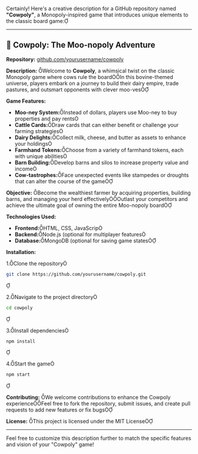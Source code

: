 Certainly! Here's a creative description for a GitHub repository named **"Cowpoly"**, a Monopoly-inspired game that introduces unique elements to the classic board game:

---

## 🐄 Cowpoly: The Moo-nopoly Adventure

**Repository:** [github.com/yourusername/cowpoly](#)

**Description:**
Welcome to **Cowpoly**, a whimsical twist on the classic Monopoly game where cows rule the boardIn this bovine-themed universe, players embark on a journey to build their dairy empire, trade pastures, and outsmart opponents with clever moo-ves

**Game Features:**

- **Moo-ney System:**Instead of dollars, players use Moo-ney to buy properties and pay rents
- **Cattle Cards:**Draw cards that can either benefit or challenge your farming strategies
- **Dairy Delights:**Collect milk, cheese, and butter as assets to enhance your holdings
- **Farmhand Tokens:**Choose from a variety of farmhand tokens, each with unique abilities
- **Barn Building:**Develop barns and silos to increase property value and income
- **Cow-tastrophes:**Face unexpected events like stampedes or droughts that can alter the course of the game

**Objective:**
Become the wealthiest farmer by acquiring properties, building barns, and managing your herd effectivelyOutlast your competitors and achieve the ultimate goal of owning the entire Moo-nopoly board

**Technologies Used:**

- **Frontend:**HTML, CSS, JavaScrip
- **Backend:**Node.js (optional for multiplayer features
- **Database:**MongoDB (optional for saving game states

**Installation:**

1.Clone the repository
   ```bash
   git clone https://github.com/yourusername/cowpoly.git
   ```


2.Navigate to the project directory
   ```bash
   cd cowpoly
   ```


3.Install dependencies
   ```bash
   npm install
   ```


4.Start the game
   ```bash
   npm start
   ```


**Contributing:**
We welcome contributions to enhance the Cowpoly experienceFeel free to fork the repository, submit issues, and create pull requests to add new features or fix bugs

**License:**
This project is licensed under the MIT License

---

Feel free to customize this description further to match the specific features and vision of your "Cowpoly" game! 